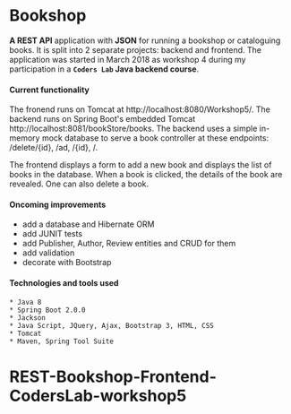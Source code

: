 
# Bookshop
**A REST API** application with **JSON**  for running a bookshop  or cataloguing books. It is split into 2 separate projects: backend and frontend.
The application was started in March 2018 as workshop 4 during my participation in a **`Coders Lab` Java backend course**.

#### Current functionality
The fronend runs on Tomcat at http://localhost:8080/Workshop5/. The backend runs on Spring Boot's embedded Tomcat http://localhost:8081/bookStore/books. The backend uses a simple in-memory mock database to serve a book controller at these endpoints: /delete/{id}, /ad, /{id}, /.

The frontend displays a form to add a new book and displays the list of books in the database. When a book is clicked, the details of the book are revealed. One can also delete a book.

#### Oncoming improvements
* add a database and Hibernate ORM
* add JUNIT tests
* add  Publisher, Author, Review entities and CRUD for them
* add validation
* decorate with Bootstrap

#### Technologies and tools used
```
* Java 8
* Spring Boot 2.0.0
* Jackson
* Java Script, JQuery, Ajax, Bootstrap 3, HTML, CSS
* Tomcat
* Maven, Spring Tool Suite
```
# REST-Bookshop-Frontend-CodersLab-workshop5
